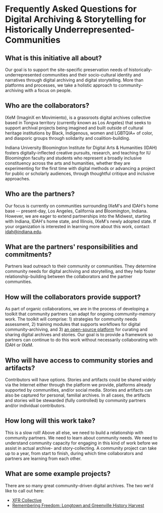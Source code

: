 # Frequently Asked Questions for Digital Archiving & Storytelling for Historically Underrepresented-Communities

## What is this initiative all about?
Our goal is to support the site-specific preservation needs of historically-underrepresented communities and their socio-cultural identity and narratives through digital archiving and digital storytelling. More than platforms and processes, we take a holistic approach to community-archiving with a focus on people.

## Who are the collaborators?
IXeM (ImaginX en Movimiento), is a grassroots digital archives collective based in Tongva territory (currently known as Los Angeles) that seeks to support archival projects being imagined and built outside of cultural heritage institutions by Black, Indigenous, women and LGBTQIA+ of color, and diasporic groups through solidarity and coalition-building.

Indiana University Bloomington Institute for Digital Arts & Humanities (IDAH) fosters digitally-inflected creative pursuits, research, and teaching for IU Bloomington faculty and students who represent a broadly inclusive constituency across the arts and humanities, whether they are experimenting for the first time with digital methods or advancing a project for public or scholarly audiences, through thoughtful critique and inclusive approaches.

## Who are the partners?
Our focus is currently on communities surrounding IXeM's and IDAH's home base -- present-day, Los Angeles, California and Bloomington, Indiana. However, we are eager to extend partnerships into the Midwest, starting with Indiana, IDAH's home state, and Illinois, IXeM's newly adopted state. If your organization is interested in learning more about this work, contact [idah@indiana.edu](mailto:idah@indiana.edu). 

##  What are the partners' responsibilities and commitments?
Partners lead outreach to their community or communities. They determine community needs for digital archiving and storytelling, and they help foster relationship-building between the collaborators and the partner communities.

## How will the collaborators provide support?
As part of organic collaborations, we are in the process of developing a toolkit that community partners can adapt for ongoing community-memory work. The toolkit will comprise: 1) strategies for community needs assessment, 2) training modules that supports workflows for digital community-archiving, and 3) [an open-source platform](https://github.com/idahatiu/idahatiu.github.io) for curating and sharing digital archives and stories. Our goal is to provide a framework so partners can continue to do this work without necessarily collaborating with IDAH or IXeM.  

## Who will have access to community stories and artifacts?
Contributors will have options. Stories and artifacts could be shared widely via the Internet either through the platform we provide, platforms already supported by communities, and/or social media. Stories and artifacts can also be captured for personal, familial archives. In all cases, the artifacts and stories will be stewarded (fully controlled) by community partners and/or individual contributors.  

## How long will this work take?
This is a slow roll! Above all else, we need to build a relationship with community partners. We need to learn about community needs. We need to understand community capacity for engaging in this kind of work before we assist in actual archive- and story-collecting. A community project can take up to a year, from start to finish, during which time collaborators and partners are learning from each other. 

## What are some example projects?
There are so many great community-driven digital archives. The two we'd like to call out here:
* [XFR Collective](https://xfrcollective.wordpress.com)
* [Remembering Freedom: Longtown and Greenville History Harvest](https://longtownhistory.github.io)

